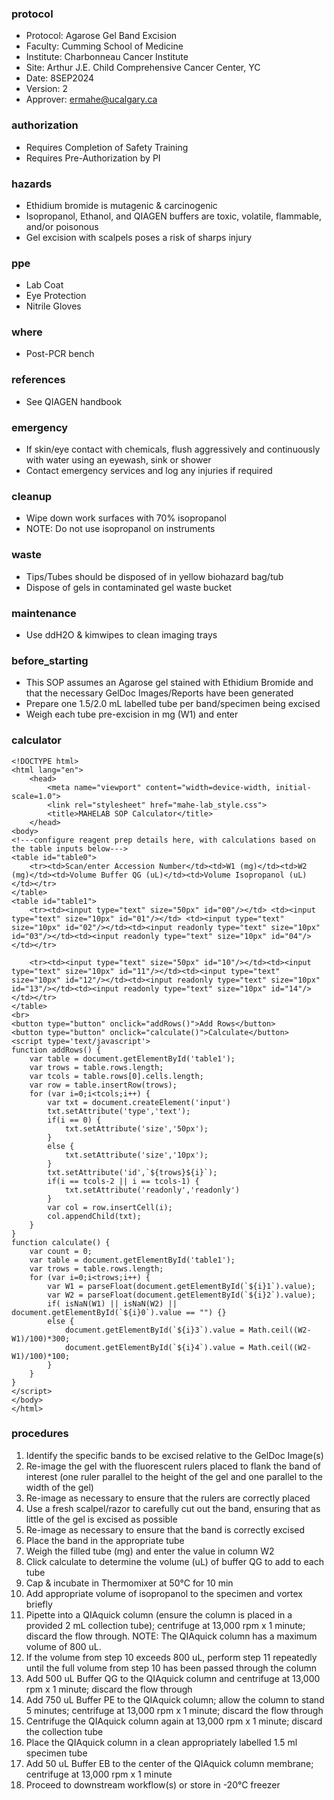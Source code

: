 
### protocol
- Protocol: Agarose Gel Band Excision
- Faculty: Cumming School of Medicine
- Institute: Charbonneau Cancer Institute
- Site: Arthur J.E. Child Comprehensive Cancer Center, YC
- Date: 8SEP2024
- Version: 2
- Approver: ermahe@ucalgary.ca

### authorization
- Requires Completion of Safety Training
- Requires Pre-Authorization by PI

### hazards
- Ethidium bromide is mutagenic & carcinogenic
- Isopropanol, Ethanol, and QIAGEN buffers are toxic, volatile, flammable, and/or poisonous
- Gel excision with scalpels poses a risk of sharps injury

### ppe
- Lab Coat
- Eye Protection
- Nitrile Gloves

### where
- Post-PCR bench

### references
- See QIAGEN handbook 

### emergency
- If skin/eye contact with chemicals, flush aggressively and continuously with water using an eyewash, sink or shower
- Contact emergency services and log any injuries if required

### cleanup
- Wipe down work surfaces with 70% isopropanol
- NOTE: Do not use isopropanol on instruments

### waste
- Tips/Tubes should be disposed of in yellow biohazard bag/tub
- Dispose of gels in contaminated gel waste bucket

### maintenance
- Use ddH2O & kimwipes to clean imaging trays

### before_starting
- This SOP assumes an Agarose gel stained with Ethidium Bromide and that the necessary GelDoc Images/Reports have been generated
- Prepare one 1.5/2.0 mL labelled tube per band/specimen being excised
- Weigh each tube pre-excision in mg (W1) and enter

### calculator
~~~~
<!DOCTYPE html>
<html lang="en">
    <head>
        <meta name="viewport" content="width=device-width, initial-scale=1.0">
        <link rel="stylesheet" href="mahe-lab_style.css">
        <title>MAHELAB SOP Calculator</title>
    </head>
<body>
<!---configure reagent prep details here, with calculations based on the table inputs below--->
<table id="table0">
    <tr><td>Scan/enter Accession Number</td><td>W1 (mg)</td><td>W2 (mg)</td><td>Volume Buffer QG (uL)</td><td>Volume Isopropanol (uL)</td></tr>
</table>
<table id="table1">
    <tr><td><input type="text" size="50px" id="00"/></td> <td><input type="text" size="10px" id="01"/></td> <td><input type="text" size="10px" id="02"/></td><td><input readonly type="text" size="10px" id="03"/></td><td><input readonly type="text" size="10px" id="04"/></td></tr>
    
    <tr><td><input type="text" size="50px" id="10"/></td><td><input type="text" size="10px" id="11"/></td><td><input type="text" size="10px" id="12"/></td><td><input readonly type="text" size="10px" id="13"/></td><td><input readonly type="text" size="10px" id="14"/></td></tr>
</table>
<br>
<button type="button" onclick="addRows()">Add Rows</button>
<button type="button" onclick="calculate()">Calculate</button>
<script type='text/javascript'>
function addRows() {
    var table = document.getElementById('table1');
    var trows = table.rows.length;
    var tcols = table.rows[0].cells.length;
    var row = table.insertRow(trows);
    for (var i=0;i<tcols;i++) {
        var txt = document.createElement('input')
        txt.setAttribute('type','text');
        if(i == 0) {
            txt.setAttribute('size','50px');
        }
        else {
            txt.setAttribute('size','10px');
        }
        txt.setAttribute('id',`${trows}${i}`);
        if(i == tcols-2 || i == tcols-1) {
            txt.setAttribute('readonly','readonly')
        }
        var col = row.insertCell(i);
        col.appendChild(txt);
    }
}   
function calculate() {
    var count = 0;
    var table = document.getElementById('table1');
    var trows = table.rows.length;
    for (var i=0;i<trows;i++) {
        var W1 = parseFloat(document.getElementById(`${i}1`).value);
        var W2 = parseFloat(document.getElementById(`${i}2`).value);
        if( isNaN(W1) || isNaN(W2) || document.getElementById(`${i}0`).value == "") {}
        else {
            document.getElementById(`${i}3`).value = Math.ceil((W2-W1)/100)*300;
            document.getElementById(`${i}4`).value = Math.ceil((W2-W1)/100)*100;
        }
    }
}
</script>
</body>
</html>
~~~~

### procedures
1. Identify the specific bands to be excised relative to the GelDoc Image(s)
2. Re-image the gel with the fluorescent rulers placed to flank the band of interest (one ruler parallel to the height of the gel and one parallel to the width of the gel)
3. Re-image as necessary to ensure that the rulers are correctly placed
4. Use a fresh scalpel/razor to carefully cut out the band, ensuring that as little of the gel is excised as possible
5. Re-image as necessary to ensure that the band is correctly excised
6. Place the band in the appropriate tube
7. Weigh the filled tube (mg) and enter the value in column W2
8. Click calculate to determine the volume (uL) of buffer QG to add to each tube
9. Cap & incubate in Thermomixer at 50°C for 10 min
10. Add appropriate volume of isopropanol to the specimen and vortex briefly
11. Pipette into a QIAquick column (ensure the column is placed in a provided 2 mL collection tube); centrifuge at 13,000 rpm x 1 minute; discard the flow through. NOTE: The QIAquick column has a maximum volume of 800 uL.
12. If the volume from step 10 exceeds 800 uL, perform step 11 repeatedly until the full volume from step 10 has been passed through the column
13. Add 500 uL Buffer QG to the QIAquick column and centrifuge at 13,000 rpm x 1 minute; discard the flow through
14. Add 750 uL Buffer PE to the QIAquick column; allow the column to stand 5 minutes; centrifuge at 13,000 rpm x 1 minute; discard the flow through
15. Centrifuge the QIAquick column again at 13,000 rpm x 1 minute; discard the collection tube
16. Place the QIAquick column in a clean appropriately labelled 1.5 ml specimen tube
17. Add 50 uL Buffer EB to the center of the QIAquick column membrane; centrifuge at 13,000 rpm x 1 minute
18. Proceed to downstream workflow(s) or store in -20°C freezer
